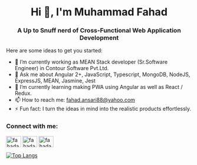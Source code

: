 <h1 align="center">Hi 👋, I'm Muhammad Fahad </h1>

<h3 align="center">A Up to Snuff nerd of Cross-Functional Web Application Development</h3>


Here are some ideas to get you started:

- 🔭 I’m currently working as MEAN Stack developer (Sr.Software Engineer) in Contour Software Pvt.Ltd.
- 💬 Ask me about Angular 2+, JavaScript, Typescript, MongoDB, NodeJS, ExpressJS, MEAN, Jasmine, Jest
- 🌱 I’m currently learning making PWA using Angular as well as React / Redux.
- 📫 How to reach me: fahad.ansari88@yahoo.com
- ⚡ Fun fact: I turn the ideas in mind into the realistic products effortlessly.


<h3 align="left">Connect with me:</h3>
<p align="left">

<a href="https://dev.to/mfahadansari" target="blank"><img align="center" src="https://raw.githubusercontent.com/rahuldkjain/github-profile-readme-generator/master/src/images/icons/Social/devto.svg" alt="fahadansari" height="30" width="40" /></a>
<a href="https://www.linkedin.com/in/fahadnedian/" target="blank"><img align="center" src="https://raw.githubusercontent.com/rahuldkjain/github-profile-readme-generator/master/src/images/icons/Social/linked-in-alt.svg" alt="fahadansari" height="30" width="40" /></a>
<a href="https://www.facebook.com/fahad.ansari.9828" target="blank"><img align="center" src="https://raw.githubusercontent.com/rahuldkjain/github-profile-readme-generator/master/src/images/icons/Social/facebook.svg" alt="fahadansari" height="30" width="40" /></a>

</p>

[![Top Langs](https://github-readme-stats.vercel.app/api/top-langs/?username=M-Fahad-Ansari&layout=compact)](https://github.com/anuraghazra/github-readme-stats)
